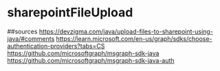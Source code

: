 # sharepointFileUpload


##sources
https://devzigma.com/java/upload-files-to-sharepoint-using-java/#comments
https://learn.microsoft.com/en-us/graph/sdks/choose-authentication-providers?tabs=CS
https://github.com/microsoftgraph/msgraph-sdk-java
https://github.com/microsoftgraph/msgraph-sdk-java-auth